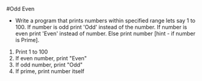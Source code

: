 #Odd Even

- Write a program that prints numbers within specified range lets say 1 to 100. If number is odd print 'Odd' instead of the number. If number is even print 'Even' instead of number. Else print number [hint - if number is Prime].


1. Print 1 to 100
2. If even number, print "Even"
3. If odd number, print "Odd"
4. If prime, print number itself
